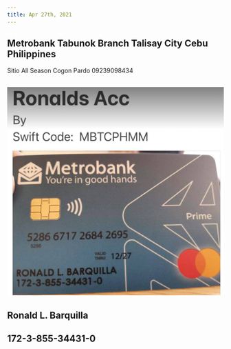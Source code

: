 ```yaml
---
title: Apr 27th, 2021
---
```


##
##
## Metrobank Tabunok Branch Talisay City Cebu Philippines
Sitio All Season Cogon Pardo
09239098434
## ![image.png](../assets/image_1619542246508_0.png)
## Ronald L. Barquilla
## 172-3-855-34431-0
